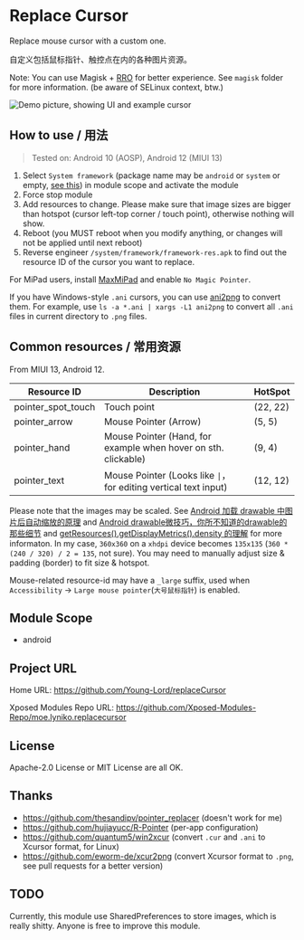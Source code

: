 # Replace Cursor

Replace mouse cursor with a custom one.

自定义包括鼠标指针、触控点在内的各种图片资源。

Note: You can use Magisk + [RRO](https://source.android.com/docs/core/runtime/rros) for better experience.
See `magisk` folder for more information.
(be aware of SELinux context, btw.)

![Demo picture, showing UI and example cursor](https://github.com/Young-Lord/replaceCursor/assets/51789698/416d64cc-f065-4b55-953a-6766c27e9f6a)

## How to use / 用法

> Tested on:  Android 10 (AOSP), Android 12 (MIUI 13)

1. Select `System framework` (package name may be `android` or `system` or empty, [see this](https://github.com/LSPosed/LSPosed/releases/tag/v1.9.1)) in module scope and activate the module
2. Force stop module
3. Add resources to change. Please make sure that image sizes are bigger than hotspot (cursor left-top corner / touch point), otherwise nothing will show.
4. Reboot (you MUST reboot when you modify anything, or changes will not be applied until next reboot)
5. Reverse engineer `/system/framework/framework-res.apk` to find out the resource ID of the cursor you want to replace.

For MiPad users, install [MaxMiPad](https://github.com/Xposed-Modules-Repo/com.yifeplayte.maxmipadinput/releases/latest) and enable `No Magic Pointer`.

If you have Windows-style `.ani` cursors, you can use [ani2png](https://github.com/Mastermindzh/Scripts/blob/master/c%2B%2B/ani2png.c) to convert them.
For example, use `ls -a *.ani | xargs -L1 ani2png` to convert all `.ani` files in current directory to `.png` files.

## Common resources / 常用资源

From MIUI 13, Android 12.

| Resource ID        | Description                                                                     | HotSpot  |
|--------------------|---------------------------------------------------------------------------------|----------|
| pointer_spot_touch | Touch point                                                                     | (22, 22) |
| pointer_arrow      | Mouse Pointer (Arrow)                                                           | (5, 5)   |
| pointer_hand       | Mouse Pointer (Hand, for example when hover on sth. clickable)                  | (9, 4)   |
| pointer_text       | Mouse Pointer (Looks like <code>&#124;</code>， for editing vertical text input) | (12, 12) |

Please note that the images may be scaled. See [Android 加载 drawable 中图片后自动缩放的原理](https://juejin.cn/post/6844903914022633480) and [Android drawable微技巧，你所不知道的drawable的那些细节](https://blog.csdn.net/guolin_blog/article/details/50727753#:~:text=%E5%8F%AF%E4%BB%A5%E7%9C%8B%E5%88%B0%EF%BC%8C%E6%AF%8F%E4%B8%80%E7%A7%8D%E5%AF%86%E5%BA%A6%E7%9A%84dpi%E8%8C%83%E5%9B%B4%E9%83%BD%E6%9C%89%E4%B8%80%E4%B8%AA%E6%9C%80%E5%A4%A7%E5%80%BC%EF%BC%8C%E8%BF%99%E4%B8%AA%E6%9C%80%E5%A4%A7%E5%80%BC%E4%B9%8B%E9%97%B4%E7%9A%84%E6%AF%94%E4%BE%8B%E5%B0%B1%E6%98%AF%E5%9B%BE%E7%89%87%E4%BC%9A%E8%A2%AB%E7%B3%BB%E7%BB%9F%E8%87%AA%E5%8A%A8%E6%94%BE%E5%A4%A7%E7%9A%84%E6%AF%94%E4%BE%8B%E3%80%82) and [getResources().getDisplayMetrics().density 的理解](https://blog.csdn.net/lgzaaron/article/details/52517941) for more informaton. In my case, `360x360` on a `xhdpi` device becomes `135x135` (`360 * (240 / 320) / 2 = 135`, not sure). You may need to manually adjust size & padding (border) to fit size & hotspot.

Mouse-related resource-id may have a `_large` suffix, used when `Accessibility` -> `Large mouse pointer`(`大号鼠标指针`) is enabled.

## Module Scope

- android

## Project URL

Home URL: <https://github.com/Young-Lord/replaceCursor>

Xposed Modules Repo URL: <https://github.com/Xposed-Modules-Repo/moe.lyniko.replacecursor>

## License

Apache-2.0 License or MIT License are all OK.

## Thanks

- <https://github.com/thesandipv/pointer_replacer> (doesn't work for me)
- <https://github.com/hujiayucc/R-Pointer> (per-app configuration)
- <https://github.com/quantum5/win2xcur> (convert `.cur` and `.ani` to Xcursor format, for Linux)
- <https://github.com/eworm-de/xcur2png> (convert Xcursor format to `.png`, see pull requests for a better version)

## TODO

Currently, this module use SharedPreferences to store images, which is really shitty. Anyone is free to improve this module.
